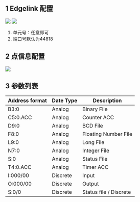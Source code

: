 ## 1 Edgelink 配置
![](https://cdn.nlark.com/yuque/0/2024/png/43815434/1714381375885-a4e80817-b946-4083-801e-fa4109c44962.png#)
![](https://cdn.nlark.com/yuque/0/2024/png/43815434/1714381376201-2276e2ff-8222-413a-84b9-a901fb1331dc.png#)
1. 单元号：任意即可
2. 端口号默认为44818
## 2 点信息配置
![](https://cdn.nlark.com/yuque/0/2024/png/43815434/1714381376463-a910f6a5-472b-43ad-99a2-54de8d201cd0.png#)
## 3 参数列表
| **Address format** | **Date Type** | **Description** |
| --- | --- | --- |
| B3:0 | Analog | Binary File |
| C5:0.ACC | Analog | Counter ACC |
| D9:0 | Analog | BCD File |
| F8:0 | Analog | Floating Number File |
| L9:0 | Analog | Long File |
| N7:0 | Analog | Integer File |
| S:0 | Analog | Status File |
| T4:0.ACC | Analog | Timer ACC |
| I:000/00 | Discrete | Input |
| O:000/00 | Discrete | Output |
| S:0/0 | Discrete | Status file / Discrete |


